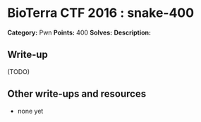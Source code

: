 # BioTerra CTF 2016 : snake-400

**Category:** Pwn
**Points:** 400
**Solves:** 
**Description:**



## Write-up

(TODO)

## Other write-ups and resources

* none yet
